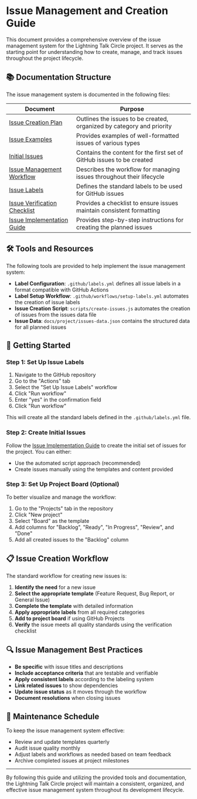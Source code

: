 # Issue Management and Creation Guide

This document provides a comprehensive overview of the issue management system for the Lightning Talk Circle project. It serves as the starting point for understanding how to create, manage, and track issues throughout the project lifecycle.

## 📚 Documentation Structure

The issue management system is documented in the following files:

| Document | Purpose |
|----------|---------|
| [Issue Creation Plan](/docs/project/issue-creation-plan.md) | Outlines the issues to be created, organized by category and priority |
| [Issue Examples](/docs/project/issue-examples.md) | Provides examples of well-formatted issues of various types |
| [Initial Issues](/docs/project/initial-issues.md) | Contains the content for the first set of GitHub issues to be created |
| [Issue Management Workflow](/docs/project/issue-management-workflow.md) | Describes the workflow for managing issues throughout their lifecycle |
| [Issue Labels](/docs/project/issue-labels.md) | Defines the standard labels to be used for GitHub issues |
| [Issue Verification Checklist](/docs/project/issue-verification-checklist.md) | Provides a checklist to ensure issues maintain consistent formatting |
| [Issue Implementation Guide](/docs/project/issue-implementation-guide.md) | Provides step-by-step instructions for creating the planned issues |

## 🛠️ Tools and Resources

The following tools are provided to help implement the issue management system:

- **Label Configuration**: `.github/labels.yml` defines all issue labels in a format compatible with GitHub Actions
- **Label Setup Workflow**: `.github/workflows/setup-labels.yml` automates the creation of issue labels
- **Issue Creation Script**: `scripts/create-issues.js` automates the creation of issues from the issues data file
- **Issue Data**: `docs/project/issues-data.json` contains the structured data for all planned issues

## 🚀 Getting Started

### Step 1: Set Up Issue Labels

1. Navigate to the GitHub repository
2. Go to the "Actions" tab
3. Select the "Set Up Issue Labels" workflow
4. Click "Run workflow"
5. Enter "yes" in the confirmation field
6. Click "Run workflow"

This will create all the standard labels defined in the `.github/labels.yml` file.

### Step 2: Create Initial Issues

Follow the [Issue Implementation Guide](/docs/project/issue-implementation-guide.md) to create the initial set of issues for the project. You can either:

- Use the automated script approach (recommended)
- Create issues manually using the templates and content provided

### Step 3: Set Up Project Board (Optional)

To better visualize and manage the workflow:

1. Go to the "Projects" tab in the repository
2. Click "New project"
3. Select "Board" as the template
4. Add columns for "Backlog", "Ready", "In Progress", "Review", and "Done"
5. Add all created issues to the "Backlog" column

## 📋 Issue Creation Workflow

The standard workflow for creating new issues is:

1. **Identify the need** for a new issue
2. **Select the appropriate template** (Feature Request, Bug Report, or General Issue)
3. **Complete the template** with detailed information
4. **Apply appropriate labels** from all required categories
5. **Add to project board** if using GitHub Projects
6. **Verify** the issue meets all quality standards using the verification checklist

## 🔍 Issue Management Best Practices

- **Be specific** with issue titles and descriptions
- **Include acceptance criteria** that are testable and verifiable
- **Apply consistent labels** according to the labeling system
- **Link related issues** to show dependencies
- **Update issue status** as it moves through the workflow
- **Document resolutions** when closing issues

## 📆 Maintenance Schedule

To keep the issue management system effective:

- Review and update templates quarterly
- Audit issue quality monthly
- Adjust labels and workflows as needed based on team feedback
- Archive completed issues at project milestones

---

By following this guide and utilizing the provided tools and documentation, the Lightning Talk Circle project will maintain a consistent, organized, and effective issue management system throughout its development lifecycle.